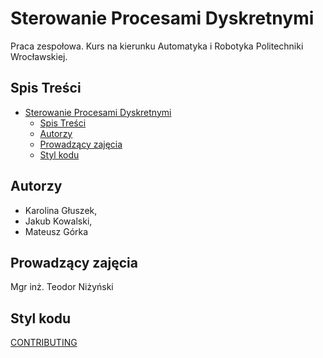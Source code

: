 # Sterowanie Procesami Dyskretnymi
Praca zespołowa. Kurs na kierunku Automatyka i Robotyka Politechniki Wrocławskiej.


## Spis Treści
- [Sterowanie Procesami Dyskretnymi](#sterowanie-procesami-dyskretnymi)
  - [Spis Treści](#spis-treści)
  - [Autorzy](#autorzy)
  - [Prowadzący zajęcia](#prowadzący-zajęcia)
  - [Styl kodu](#styl-kodu)


## Autorzy
- Karolina Głuszek,
- Jakub Kowalski,
- Mateusz Górka

## Prowadzący zajęcia
Mgr inż. Teodor Niżyński

## Styl kodu
[CONTRIBUTING](CONTRIBUTING.md)
